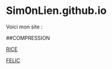 # Sim0nLien.github.io

Voici mon site :


##COMPRESSION

[RICE](Codage/Rice.md)

[FELIC](Compression/Images/FELIC.md)  


